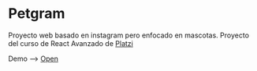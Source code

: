 # Petgram

Proyecto web basado en instagram pero enfocado en mascotas.
Proyecto del curso de React Avanzado de [Platzi](https://platzi.com/cursos/react-avanzado/)

Demo --> [Open](https://petgram.srramos.now.sh/)
